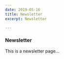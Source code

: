 ```yaml
---
date: 2019-05-16
title: Newsletter
excerpt: Newsletter

---
```

### Newsletter

This is a newsletter page...

